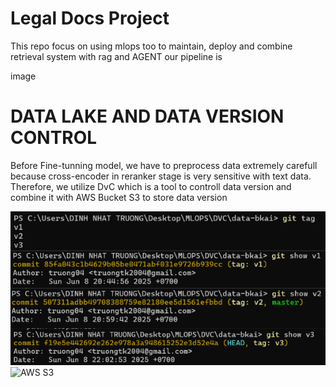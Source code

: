 # Legal Docs Project

This repo focus on using mlops too to maintain, deploy and combine retrieval system with rag and AGENT
our pipeline is

image

# DATA LAKE AND DATA VERSION CONTROL

Before Fine-tunning model, we have to preprocess data extremely carefull because cross-encoder in reranker stage is very sensitive with text data. Therefore, we utilize DvC which is a tool to controll data version and combine it with AWS Bucket S3 to store data version

![DvC CLI](./images/dvc.png)
![AWS S3](./images/AWS3.png.png)
